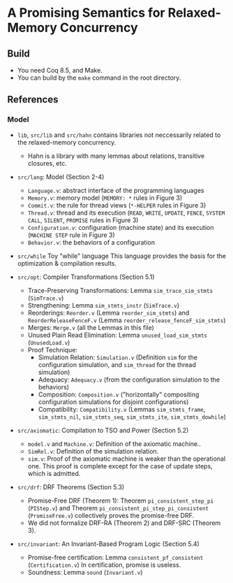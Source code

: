 # A Promising Semantics for Relaxed-Memory Concurrency

## Build

- You need Coq 8.5, and Make.
- You can build by the `make` command in the root directory.

## References

### Model

- `lib`, `src/lib` and `src/hahn` contains libraries not neccessarily related to the relaxed-memory concurrency.
    + Hahn is a library with many lemmas about relations, transitive closures, etc.

- `src/lang`: Model (Section 2-4)
    + `Language.v`: abstract interface of the programming languages
    + `Memory.v`: memory model (`MEMORY: *` rules in Figure 3)
    + `Commit.v`: the rule for thread views (`*-HELPER` rules in Figure 3)
    + `Thread.v`: thread and its execution (`READ`, `WRITE`, `UPDATE`, `FENCE`, `SYSTEM CALL`, `SILENT`, `PROMISE` rules in Figure 3)
    + `Configuration.v`: configuration (machine state) and its execution (`MACHINE STEP` rule in Figure 3)
    + `Behavior.v`: the behaviors of a configuration

- `src/while` Toy "while" language
  This language provides the basis for the optimization & compilation results.

- `src/opt`: Compiler Transformations (Section 5.1)
    + Trace-Preserving Transformations: Lemma `sim_trace_sim_stmts` (`SimTrace.v`)
    + Strengthening: Lemma `sim_stmts_instr` (`SimTrace.v`)
    + Reorderings: `Reorder.v` (Lemma `reorder_sim_stmts`) and `ReorderReleaseFenceF.v` (Lemma `reorder_release_fenceF_sim_stmts`)
    + Merges: `Merge.v` (all the Lemmas in this file)
    + Unused Plain Read Elimination: Lemma `unused_load_sim_stmts` (`UnusedLoad.v`)
    + Proof Technique:
        * Simulation Relation: `Simulation.v` (Definition `sim` for the configuration simulation, and `sim_thread` for the thread simulation)
        * Adequacy: `Adequacy.v` (from the configuration simulation to the behaviors)
        * Composition: `Composition.v` ("horizontally" compositing configuration simulations for disjoint configurations)
        * Compatibility: `Compatibility.v` (Lemmas `sim_stmts_frame`, `sim_stmts_nil`, `sim_stmts_seq`, `sim_stmts_ite`, `sim_stmts_dowhile`)

- `src/axiomatic`: Compilation to TSO and Power (Section 5.2)
    + `model.v` and `Machine.v`: Definition of the axiomatic machine..
    + `SimRel.v`: Definition of the simulation relation.
    + `sim.v`: Proof of the axiomatic machine is weaker than the operational one.
       This proof is complete except for the case of update steps, which is admitted.

- `src/drf`: DRF Theorems (Section 5.3)
    + Promise-Free DRF (Theorem 1): Theorem `pi_consistent_step_pi` (`PIStep.v`) and Theorem `pi_consistent_pi_step_pi_consistent` (`PromiseFree.v`) collectively proves the promise-free DRF.
    + We did not formalize DRF-RA (Theorem 2) and DRF-SRC (Theorem 3).

- `src/invariant`: An Invariant-Based Program Logic (Section 5.4)
    + Promise-free certification: Lemma `consistent_pf_consistent` (`Certification.v`)
      In certification, promise is useless.
    + Soundness: Lemma `sound` (`Invariant.v`)
